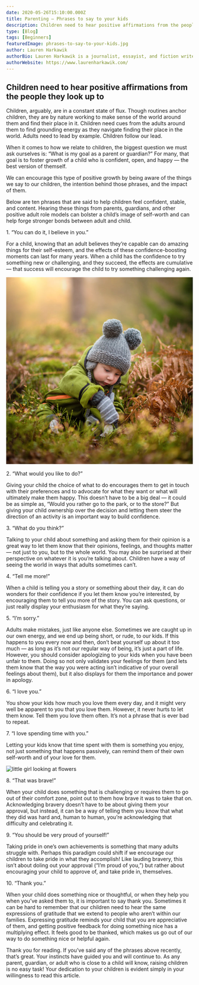```yaml
---
date: 2020-05-26T15:10:00.000Z
title: Parenting — Phrases to say to your kids 
description: Children need to hear positive affirmations from the people they look up to. 
type: [Blog]
tags: [Beginners]
featuredImage: phrases-to-say-to-your-kids.jpg
author: Lauren Harkawik
authorBio: Lauren Harkawik is a journalist, essayist, and fiction writer based in Vermont. You can read her writing on her website.
authorWebsite: https://www.laurenharkawik.com/
---
```


## Children need to hear positive affirmations from the people they look up to

Children, arguably, are in a constant state of flux. Though routines anchor children, they are by nature working to make sense of the world around them and find their place in it. Children need cues from the adults around them to find grounding energy as they navigate finding their place in the world. Adults need to lead by example. Children follow our lead.

When it comes to how we relate to children, the biggest question we must ask ourselves is: “What is my goal as a parent or guardian?” For many, that goal is to foster growth of a child who is confident, open, and happy — the best version of themself.

We can encourage this type of positive growth by being aware of the things we say to our children, the intention behind those phrases, and the impact of them.

Below are ten phrases that are said to help children feel confident, stable, and content. Hearing these things from parents, guardians, and other positive adult role models can bolster a child’s image of self-worth and can help forge stronger bonds between adult and child.

<div class="doodleText">
1. “You can do it, I believe in you.”
</div>

For a child, knowing that an adult believes they’re capable can do amazing things for their self-esteem, and the effects of these confidence-boosting moments can last for many years. When a child has the confidence to try something new or challenging, and they succeed, the effects are cumulative — that success will encourage the child to try something challenging again.

![child playing with leaves](./phrases-to-say-to-your-kids-1.jpg)

<div class="doodleText">
2. “What would you like to do?”
</div>

Giving your child the choice of what to do encourages them to get in touch with their preferences and to advocate for what they want or what will ultimately make them happy. This doesn’t have to be a big deal — it could be as simple as, “Would you rather go to the park, or to the store?” But giving your child ownership over the decision and letting them steer the direction of an activity is an important way to build confidence.

<div class="doodleText">
3. “What do you think?”
</div>

Talking to your child about something and asking them for their opinion is a great way to let them know that their opinions, feelings, and thoughts matter — not just to you, but to the whole world. You may also be surprised at their perspective on whatever it is you’re talking about. Children have a way of seeing the world in ways that adults sometimes can’t.

<div class="doodleText">
4. “Tell me more!”
</div>

When a child is telling you a story or something about their day, it can do wonders for their confidence if you let them know you’re interested, by encouraging them to tell you more of the story. You can ask questions, or just really display your enthusiasm for what they’re saying.

<div class="doodleText">
5. “I’m sorry.”
</div>

Adults make mistakes, just like anyone else. Sometimes we are caught up in our own energy, and we end up being short, or rude, to our kids. If this happens to you every now and then, don’t beat yourself up about it too much — as long as it’s not our regular way of being, it’s just a part of life. However, you should consider apologizing to your kids when you have been unfair to them. Doing so not only validates your feelings for them (and lets them know that the way you were acting isn’t indicative of your overall feelings about them), but it also displays for them the importance and power in apology.

<div class="doodleText">
6. “I love you.”
</div>

You show your kids how much you love them every day, and it might very well be apparent to you that you love them. However, it never hurts to let them know. Tell them you love them often. It’s not a phrase that is ever bad to repeat.

<div class="doodleText">
7. “I love spending time with you.”
</div>

Letting your kids know that time spent with them is something you enjoy, not just something that happens passively, can remind them of their own self-worth and of your love for them.

![little girl looking at flowers](https://images.unsplash.com/photo-1526399574994-8b0de82950d7?ixlib=rb-1.2.1&ixid=eyJhcHBfaWQiOjEyMDd9&auto=format&fit=crop&w=1000&q=80)

<div class="doodleText">
8. “That was brave!”
</div>

When your child does something that is challenging or requires them to go out of their comfort zone, point out to them how brave it was to take that on. Acknowledging bravery doesn’t have to be about giving them your approval, but instead, it can be a way of telling them you know that what they did was hard and, human to human, you’re acknowledging that difficulty and celebrating it.

<div class="doodleText">
9. “You should be very proud of yourself!”
</div>

Taking pride in one’s own achievements is something that many adults struggle with. Perhaps this paradigm could shift if we encourage our children to take pride in what they accomplish! Like lauding bravery, this isn’t about doling out your approval (“I’m proud of you,”) but rather about encouraging your child to approve of, and take pride in, themselves.

<div class="doodleText">
10. “Thank you.”
</div>

When your child does something nice or thoughtful, or when they help you when you’ve asked them to, it is important to say thank you. Sometimes it can be hard to remember that our children need to hear the same expressions of gratitude that we extend to people who aren’t within our families. Expressing gratitude reminds your child that you are appreciative of them, and getting positive feedback for doing something nice has a multiplying effect. It feels good to be thanked, which makes us go out of our way to do something nice or helpful again.

Thank you for reading. If you’ve said any of the phrases above recently, that’s great. Your instincts have guided you and will continue to. As any parent, guardian, or adult who is close to a child will know, raising children is no easy task! Your dedication to your children is evident simply in your willingness to read this article.
